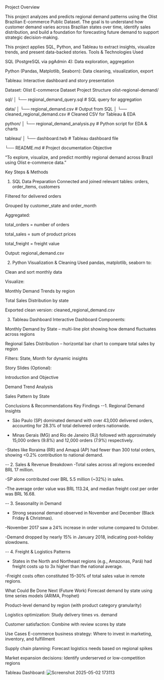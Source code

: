 Project Overview

This project analyzes and predicts regional demand patterns using the Olist Brazilian E-commerce Public Dataset. The goal is to understand how customer demand varies across Brazilian states over time, identify sales distribution, and build a foundation for forecasting future demand to support strategic decision-making.

This project applies SQL, Python, and Tableau to extract insights, visualize trends, and present data-backed stories.
Tools & Technologies Used

SQL (PostgreSQL via pgAdmin 4): Data exploration, aggregation

Python (Pandas, Matplotlib, Seaborn): Data cleaning, visualization, export

Tableau: Interactive dashboard and story presentation

Dataset: Olist E-commerce Dataset
Project Structure
 olist-regional-demand/
 
sql/
│   └── regional_demand_query.sql     # SQL query for aggregation

 data/
│   └── regional_demand.csv           # Output from SQL
│   └── cleaned_regional_demand.csv   # Cleaned CSV for Tableau & EDA

 python/
│   └── regional_demand_analysis.py   # Python script for EDA & charts

tableau/
│   └── dashboard.twb                 # Tableau dashboard file


└── README.md                         # Project documentation
 Objective
 
“To explore, visualize, and predict monthly regional demand across Brazil using Olist e-commerce data.”

Key Steps & Methods
1. SQL Data Preparation
Connected and joined relevant tables: orders, order_items, customers

Filtered for delivered orders

Grouped by customer_state and order_month

Aggregated:

total_orders = number of orders

total_sales = sum of product prices

total_freight = freight value

Output: regional_demand.csv

2. Python Visualization & Cleaning
Used pandas, matplotlib, seaborn to:

Clean and sort monthly data

Visualize:

Monthly Demand Trends by region

Total Sales Distribution by state

Exported clean version: cleaned_regional_demand.csv

3. Tableau Dashboard
Interactive Dashboard Components:

Monthly Demand by State – multi-line plot showing how demand fluctuates across regions

Regional Sales Distribution – horizontal bar chart to compare total sales by region

Filters: State, Month for dynamic insights

Story Slides (Optional):

Introduction and Objective

Demand Trend Analysis

Sales Pattern by State

Conclusions & Recommendations
Key Findings
 --1. Regional Demand Insights
- São Paulo (SP) dominated demand with over 43,000 delivered orders, accounting for 28.3% of total delivered orders nationwide.

- Minas Gerais (MG) and Rio de Janeiro (RJ) followed with approximately 15,000 orders (9.8%) and 12,000 orders (7.9%) respectively.

 -States like Roraima (RR) and Amapá (AP) had fewer than 300 total orders, showing <0.2% contribution to national demand.

-- 2. Sales & Revenue Breakdown
 -Total sales across all regions exceeded BRL 17 million.

-SP alone contributed over BRL 5.5 million (~32%) in sales.

-The average order value was BRL 113.24, and median freight cost per order was BRL 16.68.

-- 3. Seasonality in Demand
- Strong seasonal demand observed in November and December (Black Friday & Christmas).

-November 2017 saw a 24% increase in order volume compared to October.

-Demand dropped by nearly 15% in January 2018, indicating post-holiday slowdowns.

-- 4. Freight & Logistics Patterns
- States in the North and Northeast regions (e.g., Amazonas, Pará) had freight costs up to 3x higher than the national average.

-Freight costs often constituted 15–30% of total sales value in remote regions.

 What Could Be Done Next (Future Work)
 Forecast demand by state using time series models (ARIMA, Prophet)

 Product-level demand by region (with product category granularity)

 Logistics optimization: Study delivery times vs. demand

Customer satisfaction: Combine with review scores by state

Use Cases
E-commerce business strategy: Where to invest in marketing, inventory, and fulfillment

Supply chain planning: Forecast logistics needs based on regional spikes

Market expansion decisions: Identify underserved or low-competition regions

Tableau Dashboard:
![Screenshot 2025-05-02 173113](https://github.com/user-attachments/assets/1ed48c65-dcbc-402b-bb67-c06749fc4e6c)
